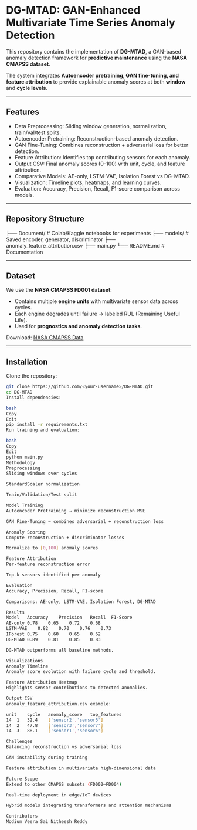 # DG-MTAD: GAN-Enhanced Multivariate Time Series Anomaly Detection

This repository contains the implementation of **DG-MTAD**, a GAN-based anomaly detection framework for **predictive maintenance** using the **NASA CMAPSS dataset**.  

The system integrates **Autoencoder pretraining, GAN fine-tuning, and feature attribution** to provide explainable anomaly scores at both **window** and **cycle levels**.

---

## Features

- Data Preprocessing: Sliding window generation, normalization, train/val/test splits.  
- Autoencoder Pretraining: Reconstruction-based anomaly detection.  
- GAN Fine-Tuning: Combines reconstruction + adversarial loss for better detection.  
- Feature Attribution: Identifies top contributing sensors for each anomaly.  
- Output CSV: Final anomaly scores (0–100) with unit, cycle, and feature attribution.  
- Comparative Models: AE-only, LSTM-VAE, Isolation Forest vs DG-MTAD.  
- Visualization: Timeline plots, heatmaps, and learning curves.  
- Evaluation: Accuracy, Precision, Recall, F1-score comparison across models.  

---

## Repository Structure


├── Document/ # Colab/Kaggle notebooks for experiments
├── models/ # Saved encoder, generator, discriminator
├── anomaly_feature_attribution.csv
├── main.py 
└── README.md # Documentation



---

## Dataset

We use the **NASA CMAPSS FD001 dataset**:  
- Contains multiple **engine units** with multivariate sensor data across cycles.  
- Each engine degrades until failure → labeled RUL (Remaining Useful Life).  
- Used for **prognostics and anomaly detection tasks**.  

Download: [NASA CMAPSS Data](https://data.nasa.gov/dataset/C-MAPSS-Aircraft-Engine-Simulator-Data/xaut-bemq)

---

## Installation

Clone the repository:

```bash
git clone https://github.com/<your-username>/DG-MTAD.git
cd DG-MTAD
Install dependencies:

bash
Copy
Edit
pip install -r requirements.txt
Run training and evaluation:

bash
Copy
Edit
python main.py
Methodology
Preprocessing
Sliding windows over cycles

StandardScaler normalization

Train/Validation/Test split

Model Training
Autoencoder Pretraining → minimize reconstruction MSE

GAN Fine-Tuning → combines adversarial + reconstruction loss

Anomaly Scoring
Compute reconstruction + discriminator losses

Normalize to [0,100] anomaly scores

Feature Attribution
Per-feature reconstruction error

Top-k sensors identified per anomaly

Evaluation
Accuracy, Precision, Recall, F1-score

Comparisons: AE-only, LSTM-VAE, Isolation Forest, DG-MTAD

Results
Model	Accuracy	Precision	Recall	F1-Score
AE-only	0.78	0.65	0.72	0.68
LSTM-VAE	0.82	0.70	0.76	0.73
IForest	0.75	0.60	0.65	0.62
DG-MTAD	0.89	0.81	0.85	0.83

DG-MTAD outperforms all baseline methods.

Visualizations
Anomaly Timeline
Anomaly score evolution with failure cycle and threshold.

Feature Attribution Heatmap
Highlights sensor contributions to detected anomalies.

Output CSV
anomaly_feature_attribution.csv example:

unit	cycle	anomaly_score	top_features
14	1	32.4	['sensor2','sensor5']
14	2	47.8	['sensor3','sensor7']
14	3	88.1	['sensor1','sensor6']

Challenges
Balancing reconstruction vs adversarial loss

GAN instability during training

Feature attribution in multivariate high-dimensional data

Future Scope
Extend to other CMAPSS subsets (FD002–FD004)

Real-time deployment in edge/IoT devices

Hybrid models integrating transformers and attention mechanisms

Contributors
Modium Veera Sai Nitheesh Reddy

